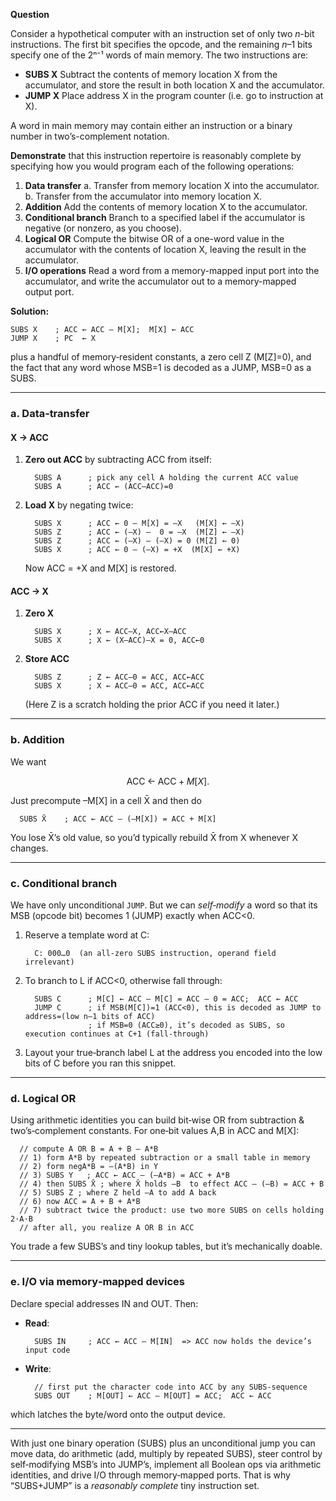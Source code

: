 **Question**

Consider a hypothetical computer with an instruction set of only two *n*-bit instructions.  The first bit specifies the opcode, and the remaining *n*–1 bits specify one of the 2ⁿ⁻¹ words of main memory.  The two instructions are:

* **SUBS X**
  Subtract the contents of memory location X from the accumulator, and store the result in both location X and the accumulator.
* **JUMP X**
  Place address X in the program counter (i.e. go to instruction at X).

A word in main memory may contain either an instruction or a binary number in two’s-complement notation.

**Demonstrate** that this instruction repertoire is reasonably complete by specifying how you would program each of the following operations:

1. **Data transfer**
   a. Transfer from memory location X into the accumulator.
   b. Transfer from the accumulator into memory location X.
2. **Addition**
   Add the contents of memory location X to the accumulator.
3. **Conditional branch**
   Branch to a specified label if the accumulator is negative (or nonzero, as you choose).
4. **Logical OR**
   Compute the bitwise OR of a one-word value in the accumulator with the contents of location X, leaving the result in the accumulator.
5. **I/O operations**
   Read a word from a memory-mapped input port into the accumulator, and write the accumulator out to a memory-mapped output port.

**Solution:**

```
SUBS X    ; ACC ← ACC – M[X];  M[X] ← ACC  
JUMP X    ; PC  ← X  
```

plus a handful of memory‐resident constants, a zero cell Z (M\[Z]=0), and the fact that any word whose MSB=1 is decoded as a JUMP, MSB=0 as a SUBS.

---

### a. Data‐transfer

#### X → ACC

1. **Zero out ACC** by subtracting ACC from itself:

   ```
     SUBS A      ; pick any cell A holding the current ACC value  
     SUBS A      ; ACC ← (ACC–ACC)=0  
   ```
2. **Load X** by negating twice:

   ```
     SUBS X      ; ACC ← 0 – M[X] = –X   (M[X] ← –X)
     SUBS Z      ; ACC ← (–X) –  0 = –X  (M[Z] ← –X)
     SUBS Z      ; ACC ← (–X) – (–X) = 0 (M[Z] ← 0)
     SUBS X      ; ACC ← 0 – (–X) = +X  (M[X] ← +X)
   ```

   Now ACC = +X and M\[X] is restored.

#### ACC → X

1. **Zero X**

   ```
     SUBS X      ; X ← ACC–X, ACC←X–ACC  
     SUBS X      ; X ← (X–ACC)–X = 0, ACC←0  
   ```
2. **Store ACC**

   ```
     SUBS Z      ; Z ← ACC–0 = ACC, ACC←ACC  
     SUBS X      ; X ← ACC–0 = ACC, ACC←ACC  
   ```

   (Here Z is a scratch holding the prior ACC if you need it later.)

---

### b. Addition

We want

$$
\text{ACC} \;\longleftarrow\;\text{ACC} + M[X].
$$

Just precompute –M\[X] in a cell X̄ and then do

```
  SUBS X̄    ; ACC ← ACC – (–M[X]) = ACC + M[X]
```

You lose X̄’s old value, so you’d typically rebuild X̄ from X whenever X changes.

---

### c. Conditional branch

We have only unconditional `JUMP`.  But we can *self‐modify* a word so that its MSB (opcode bit) becomes 1 (JUMP) exactly when ACC<0.

1. Reserve a template word at C:

   ```
     C: 000…0  (an all‐zero SUBS instruction, operand field irrelevant)
   ```
2. To branch to L if ACC<0, otherwise fall through:

   ```
     SUBS C      ; M[C] ← ACC – M[C] = ACC – 0 = ACC;  ACC ← ACC
     JUMP C      ; if MSB(M[C])=1 (ACC<0), this is decoded as JUMP to address=(low n–1 bits of ACC)
                 ; if MSB=0 (ACC≥0), it’s decoded as SUBS, so execution continues at C+1 (fall‐through)
   ```
3. Layout your true‐branch label L at the address you encoded into the low bits of C before you ran this snippet.

---

### d. Logical OR

Using arithmetic identities you can build bit‐wise OR from subtraction & two’s‐complement constants.  For one‐bit values A,B in ACC and M\[X]:

```
  // compute A OR B = A + B – A*B
  // 1) form A*B by repeated subtraction or a small table in memory
  // 2) form negA*B = –(A*B) in Y
  // 3) SUBS Y   ; ACC ← ACC – (–A*B) = ACC + A*B
  // 4) then SUBS X̄ ; where X̄ holds –B  to effect ACC – (–B) = ACC + B
  // 5) SUBS Z ; where Z held –A to add A back
  // 6) now ACC = A + B + A*B
  // 7) subtract twice the product: use two more SUBS on cells holding 2·A·B
  // after all, you realize A OR B in ACC
```

You trade a few SUBS’s and tiny lookup tables, but it’s mechanically doable.

---

### e. I/O via memory‐mapped devices

Declare special addresses IN and OUT.  Then:

* **Read**:

  ```
    SUBS IN     ; ACC ← ACC – M[IN]  => ACC now holds the device’s input code
  ```
* **Write**:

  ```
    // first put the character code into ACC by any SUBS‐sequence
    SUBS OUT    ; M[OUT] ← ACC – M[OUT] = ACC;  ACC ← ACC
  ```

which latches the byte/word onto the output device.

---

With just one binary operation (SUBS) plus an unconditional jump you can move data, do arithmetic (add, multiply by repeated SUBS), steer control by self‐modifying MSB’s into JUMP’s, implement all Boolean ops via arithmetic identities, and drive I/O through memory‐mapped ports. That is why “SUBS+JUMP” is a *reasonably complete* tiny instruction set.
